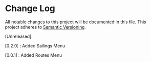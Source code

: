 # Change Log
All notable changes to this project will be documented in this file.
This project adheres to [Semantic Versioning](http://semver.org/).

[Unreleased]:

[0.2.0] : Added Sailings Menu 

[0.0.1] : Added Routes Menu 
